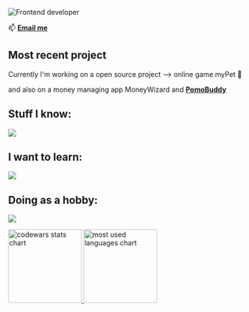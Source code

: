 
![Frontend developer](https://github.com/vermenea/vermenea/assets/141574626/5bcb2263-0282-4e07-b66e-6ba77c09625e)


📫 **[Email me](vermenea@gmail.com)**


## Most recent project

Currently I'm working on a open source project --> online game myPet 🐾

and also on a money managing app MoneyWizard and **[PomoBuddy](https://pomodoro-buddy.vercel.app)**

<h2 align="left">Stuff I know:</h2>


<p align="left">
  <a href="https://skillicons.dev">
    <img src="https://skillicons.dev/icons?i=py,react,ts,sass,css,tailwind,bootstrap,git,jest,figma" />
  </a>
</p>

<h2 align="left">I want to learn:</h2>

<p align="left">
  <a href="https://skillicons.dev">
    <img src="https://skillicons.dev/icons?i=firebase,redux,wordpress,nextjs" />
  </a>
</p>

<h2 align="left">Doing as a hobby:</h2>
<p align="left">
  <a href="https://skillicons.dev">
    <img src="https://skillicons.dev/icons?i=raspberrypi" />
  </a>
</p>


<p align="left">
    <a href="LINK TO: WHEN CLICKED">
      <img height="150" src="https://github.r2v.ch/codewars?user=vermenea" alt="codewars stats chart"/>
      <img height="150" src="https://github-readme-stats.vercel.app/api/top-langs?username=vermenea&show_icons=true&locale=en&layout=compact&theme=transparent" alt="most used languages chart"/> 
    </a>
</p>



